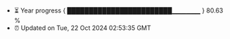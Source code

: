 - ⏳ Year progress { ████████████████████████▁▁▁▁▁▁ } 80.63 %
- ⏰ Updated on Tue, 22 Oct 2024 02:53:35 GMT

